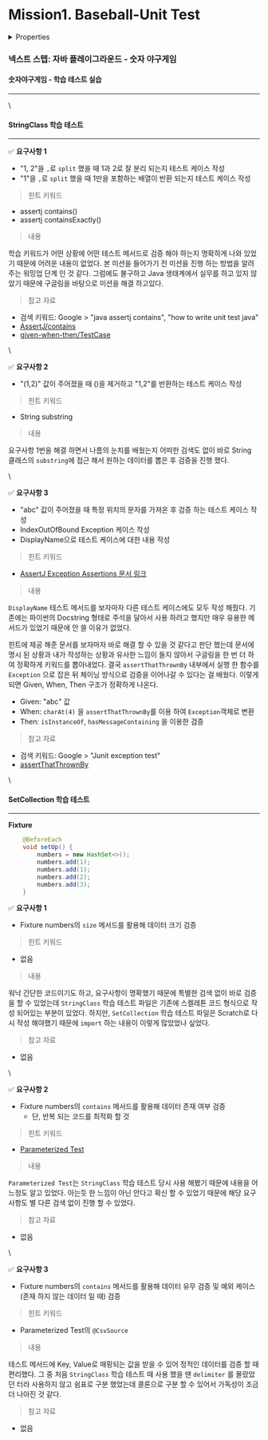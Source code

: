 # Mission1. Baseball-Unit Test

<details>

<summary>Properties</summary>

:pencil:2024.06.16

:computer: [source\_code](https://github.com/java-playground-hiking/java-baseball/pull/5/commits/aac1aebcf5911e37d45ba1d55b017f7d6fb30a31)

</details>

### 넥스트 스텝: 자바 플레이그라운드 - 숫자 야구게임

#### 숫자야구게임 - 학습 테스트 실습

***

\


#### StringClass 학습 테스트

***

✅ **요구사항 1**

* "1, 2"을 `,`로 `split` 했을 때 1과 2로 잘 분리 되는지 테스트 케이스 작성
* "1"을 `,`로 `split` 했을 때 1만을 포함하는 배열이 반환 되는지 테스트 케이스 작성

> 힌트 키워드

* assertj contains()
* assertj containsExactly()

> 내용

학습 키워드가 어떤 상황에 어떤 테스트 메서드로 검증 해야 하는지 명확하게 나와 있었기 때문에 어려운 내용이 없었다. 본 미션을 들어가기 전 미션을 진행 하는 방법을 알려주는 워밍업 단계 인 것 같다. 그럼에도 불구하고 Java 생태계에서 실무를 하고 있지 않았기 때문에 구글링을 바탕으로 미션을 해결 하고있다.

> 참고 자료

* 검색 키워드: Google > "java assertj contains", "how to write unit test java"
* [AssertJ/contains](https://bcp0109.tistory.com/317)
* [given-when-then/TestCase](https://medium.com/@gitaeklee/given-when-then-junit-test-ba49564303e7)

\


✅ **요구사항 2**

* "(1,2)" 값이 주어졌을 때 ()을 제거하고 "1,2"를 반환하는 테스트 케이스 작성

> 힌트 키워드

* String substring

> 내용

요구사항 1번을 해결 하면서 나름의 눈치를 배웠는지 어떠한 검색도 없이 바로 String 클래스의 `substring`에 접근 해서 원하는 데이터를 뽑은 후 검증을 진행 했다.

\


✅ **요구사항 3**

* "abc" 값이 주어졌을 때 특정 위치의 문자를 가져온 후 검증 하는 테스트 케이스 작성
* IndexOutOfBound Exception 케이스 작성
* DisplayName으로 테스트 케이스에 대한 내용 작성

> 힌트 키워드

* [AssertJ Exception Assertions 문서 링크](https://joel-costigliola.github.io/assertj/assertj-core-features-highlight.html#exception-assertion)

> 내용

`DisplayName` 테스트 메서드를 보자마자 다른 테스트 케이스에도 모두 작성 해줬다. 기존에는 파이썬의 Docstring 형태로 주석을 달아서 사용 하려고 했지만 매우 유용한 메서드가 있었기 때문에 안 쓸 이유가 없었다.

힌트에 제공 해준 문서를 보자마자 바로 해결 할 수 있을 것 같다고 판단 했는데 문서에 명시 된 상황과 내가 작성하는 상황과 유사한 느낌이 들지 않아서 구글링을 한 번 더 하여 정확하게 키워드를 뽑아내었다. 결국 `assertThatThrownBy` 내부에서 실행 한 함수를 `Exception` 으로 잡은 뒤 체이닝 방식으로 검증을 이어나갈 수 있다는 걸 배웠다. 이렇게 되면 Given, When, Then 구조가 정확하게 나온다.

* Given: "abc" 값
* When: `charAt(4)` 을 `assertThatThrownBy`를 이용 하여 `Exception`객체로 변환
* Then: `isInstanceOf`, `hasMessageContaining` 을 이용한 검증

> 참고 자료

* 검색 키워드: Google > "Junit exception test"
* [assertThatThrownBy](https://covenant.tistory.com/256)

\


#### SetCollection 학습 테스트

***

**Fixture**

```java
    @BeforeEach
    void setUp() {
        numbers = new HashSet<>();
        numbers.add(1);
        numbers.add(1);
        numbers.add(2);
        numbers.add(3);
    }
```

✅ **요구사항 1**

* Fixture numbers의 `size` 메서드를 활용해 데이터 크기 검증

> 힌트 키워드

* 없음

> 내용

워낙 간단한 코드이기도 하고, 요구사항이 명확했기 때문에 특별한 검색 없이 바로 검증을 할 수 있었는데 `StringClass` 학습 테스트 파일은 기존에 스켈레톤 코드 형식으로 작성 되어있는 부분이 있었다. 하지만, `SetCollection` 학습 테스트 파일은 Scratch로 다시 작성 해야했기 때문에 `import` 하는 내용이 이렇게 많았었나 싶었다.

> 참고 자료

* 없음

\


✅ **요구사항 2**

* Fixture numbers의 `contains` 메서드를 활용해 데이터 존재 여부 검증
  * 단, 반복 되는 코드를 최적화 할 것

> 힌트 키워드

* [Parameterized Test](https://www.baeldung.com/parameterized-tests-junit-5)

> 내용

`Parameterized Test`는 `StringClass` 학습 테스트 당시 사용 해봤기 때문에 내용을 어느정도 알고 있었다. 아는듯 한 느낌이 아닌 안다고 확신 할 수 있었기 때문에 해당 요구사항도 별 다른 검색 없이 진행 할 수 있었다.

> 참고 자료

* 없음

\


✅ **요구사항 3**

* Fixture numbers의 `contains` 메서드를 활용해 데이터 유무 검증 및 예외 케이스(존재 하지 않는 데이터 일 때) 검증

> 힌트 키워드

* Parameterized Test의 `@CsvSource`

> 내용

테스트 메서드에 Key, Value로 매핑되는 값을 받을 수 있어 정적인 데이터를 검증 할 때 편리했다. 그 중 처음 `StringClass` 학습 테스트 때 사용 했을 땐 `delimiter` 를 몰랐었던 터라 사용하지 않고 쉼표로 구분 했었는데 콜론으로 구분 할 수 있어서 가독성이 조금 더 나아진 것 같다.

> 참고 자료

* 없음
